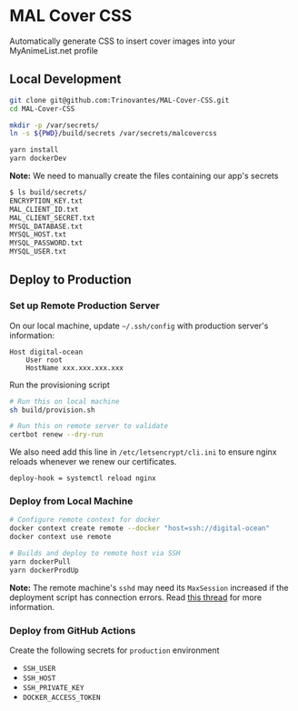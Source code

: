 # MAL Cover CSS

Automatically generate CSS to insert cover images into your MyAnimeList.net profile

## Local Development

```sh
git clone git@github.com:Trinovantes/MAL-Cover-CSS.git
cd MAL-Cover-CSS

mkdir -p /var/secrets/
ln -s ${PWD}/build/secrets /var/secrets/malcovercss

yarn install
yarn dockerDev
```

**Note:** We need to manually create the files containing our app's secrets
```sh
$ ls build/secrets/
ENCRYPTION_KEY.txt
MAL_CLIENT_ID.txt
MAL_CLIENT_SECRET.txt
MYSQL_DATABASE.txt
MYSQL_HOST.txt
MYSQL_PASSWORD.txt
MYSQL_USER.txt
```

## Deploy to Production

### Set up Remote Production Server

On our local machine, update `~/.ssh/config` with production server's information:
```
Host digital-ocean
    User root
    HostName xxx.xxx.xxx.xxx
```

Run the provisioning script
```sh
# Run this on local machine
sh build/provision.sh

# Run this on remote server to validate
certbot renew --dry-run
```

We also need add this line in `/etc/letsencrypt/cli.ini` to ensure nginx reloads whenever we renew our certificates.
```
deploy-hook = systemctl reload nginx
```

### Deploy from Local Machine

```sh
# Configure remote context for docker
docker context create remote --docker "host=ssh://digital-ocean"
docker context use remote

# Builds and deploy to remote host via SSH
yarn dockerPull
yarn dockerProdUp
```

**Note:** The remote machine's `sshd` may need its `MaxSession` increased if the deployment script has connection errors. Read [this thread](https://github.com/docker/compose/issues/6463#issuecomment-623746349) for more information.

### Deploy from GitHub Actions

Create the following secrets for `production` environment

* `SSH_USER`
* `SSH_HOST`
* `SSH_PRIVATE_KEY`
* `DOCKER_ACCESS_TOKEN`
